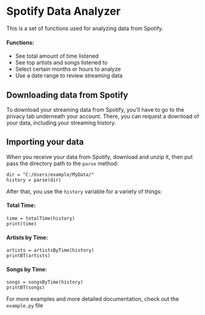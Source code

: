 # Spotify Data Analyzer
This is a set of functions used for analyzing data from Spotify.

#### Functions:
- See total amount of time listened
- See top artists and songs listened to
- Select certain months or hours to analyze
- Use a date range to review streaming data

## Downloading data from Spotify
To download your streaming data from Spotify, you'll have to go to the privacy tab underneath your account. There, you can request a download of your data, including your streaming history.

## Importing your data
When you receive your data from Spotify, download and unzip it, then put pass the directory path to the `parse` method:
```
dir = "C:/Users/example/MyData/"
history = parse(dir)
```
After that, you use the `history` variable for a variety of things:
#### Total Time:
```
time = totalTime(history)
print(time)
```
#### Artists by Time:
```
artists = artistsByTime(history)
printBT(artists)
```
#### Songs by Time:
```
songs = songsByTime(history)
printBT(songs)
```

For more examples and more detailed documentation, check out the `example.py` file